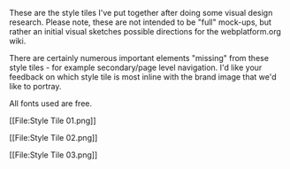 These are the style tiles I've put together after doing some visual design research.
Please note, these are not intended to be "full" mock-ups, but rather an initial visual sketches possible directions for the webplatform.org wiki.

There are certainly numerous important elements "missing" from these style tiles - for example secondary/page level navigation.
I'd like your feedback on which style tile is most inline with the brand image that we'd like to portray.

All fonts used are free.


[[File:Style Tile 01.png]]



[[File:Style Tile 02.png]]



[[File:Style Tile 03.png]]